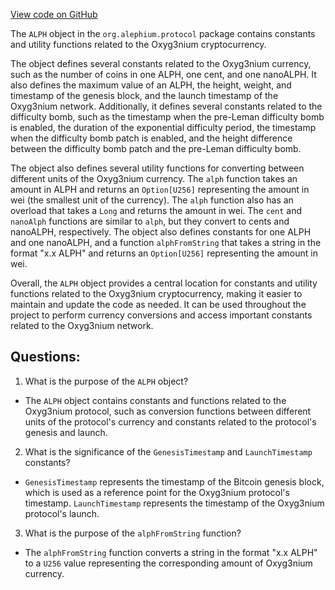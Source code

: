 [View code on GitHub](https://github.com/alephium/alephium/protocol/src/main/scala/org/alephium/protocol/ALPH.scala)

The `ALPH` object in the `org.alephium.protocol` package contains constants and utility functions related to the Oxyg3nium cryptocurrency. 

The object defines several constants related to the Oxyg3nium currency, such as the number of coins in one ALPH, one cent, and one nanoALPH. It also defines the maximum value of an ALPH, the height, weight, and timestamp of the genesis block, and the launch timestamp of the Oxyg3nium network. Additionally, it defines several constants related to the difficulty bomb, such as the timestamp when the pre-Leman difficulty bomb is enabled, the duration of the exponential difficulty period, the timestamp when the difficulty bomb patch is enabled, and the height difference between the difficulty bomb patch and the pre-Leman difficulty bomb.

The object also defines several utility functions for converting between different units of the Oxyg3nium currency. The `alph` function takes an amount in ALPH and returns an `Option[U256]` representing the amount in wei (the smallest unit of the currency). The `alph` function also has an overload that takes a `Long` and returns the amount in wei. The `cent` and `nanoAlph` functions are similar to `alph`, but they convert to cents and nanoALPH, respectively. The object also defines constants for one ALPH and one nanoALPH, and a function `alphFromString` that takes a string in the format "x.x ALPH" and returns an `Option[U256]` representing the amount in wei.

Overall, the `ALPH` object provides a central location for constants and utility functions related to the Oxyg3nium cryptocurrency, making it easier to maintain and update the code as needed. It can be used throughout the project to perform currency conversions and access important constants related to the Oxyg3nium network.
## Questions: 
 1. What is the purpose of the `ALPH` object?
- The `ALPH` object contains constants and functions related to the Oxyg3nium protocol, such as conversion functions between different units of the protocol's currency and constants related to the protocol's genesis and launch.

2. What is the significance of the `GenesisTimestamp` and `LaunchTimestamp` constants?
- `GenesisTimestamp` represents the timestamp of the Bitcoin genesis block, which is used as a reference point for the Oxyg3nium protocol's timestamp. `LaunchTimestamp` represents the timestamp of the Oxyg3nium protocol's launch.

3. What is the purpose of the `alphFromString` function?
- The `alphFromString` function converts a string in the format "x.x ALPH" to a `U256` value representing the corresponding amount of Oxyg3nium currency.
